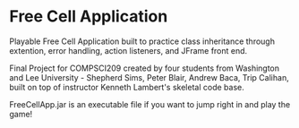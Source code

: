 # Free Cell Application

Playable Free Cell Application built to practice class inheritance through extention, error handling, action listeners, and JFrame front end.  

Final Project for COMPSCI209 created by four students from Washington and Lee University - Shepherd Sims, Peter Blair, Andrew Baca, Trip Calihan, built on top of instructor Kenneth Lambert's skeletal code base. 

FreeCellApp.jar is an executable file if you want to jump right in and play the game!
